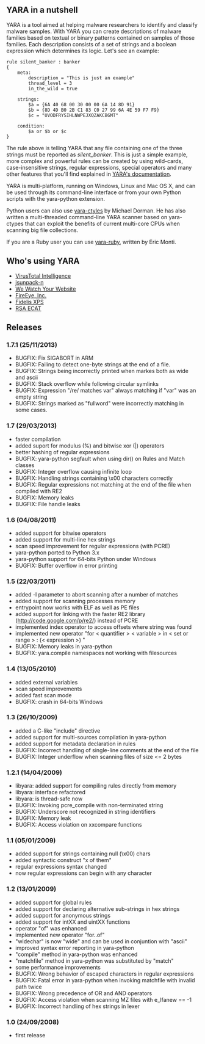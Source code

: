 ## YARA in a nutshell

YARA is a tool aimed at helping malware researchers to identify and classify
malware samples. With YARA you can create descriptions of malware families based
on textual or binary patterns contained on samples of those families. Each
description consists of a set of strings and a boolean expression which
determines its logic. Let's see an example:

```
rule silent_banker : banker
{
    meta:
        description = "This is just an example"
        thread_level = 3
        in_the_wild = true

    strings:
        $a = {6A 40 68 00 30 00 00 6A 14 8D 91}
        $b = {8D 4D B0 2B C1 83 C0 27 99 6A 4E 59 F7 F9}
        $c = "UVODFRYSIHLNWPEJXQZAKCBGMT"

    condition:
        $a or $b or $c
}
```

The rule above is telling YARA that any file containing one of the three strings
must be reported as *silent_banker*. This is just a simple example, more complex
and powerful rules can be created by using wild-cards, case-insensitive strings,
regular expressions, special operators and many other features that you'll find
explained in [YARA's documentation](http://yara-project.googlecode.com/files/YARA%20User%27s%20Manual%201.6.pdf).

YARA is multi-platform, running on Windows, Linux and Mac OS X, and can be used
through its command-line interface or from your own Python scripts with the
yara-python extension.

Python users can also use [yara-ctyles](https://github.com/mjdorma/yara-ctypes)
by Michael Dorman. He has also written a multi-threaded command-line YARA
scanner based on yara-ctypes that can exploit the benefits of current multi-core
CPUs when scanning big file collections.

If you are a Ruby user you can use [yara-ruby](https://github.com/SpiderLabs/yara-ruby),
written by Eric Monti.


## Who's using YARA

* [VirusTotal Intelligence](https://www.virustotal.com/intelligence/)
* [jsunpack-n](http://jsunpack.jeek.org/)
* [We Watch Your Website](http://www.wewatchyourwebsite.com/)
* [FireEye, Inc.](http://www.fireeye.com)
* [Fidelis XPS](http://www.fidelissecurity.com/network-security-appliance/Fidelis-XPS)
* [RSA ECAT](http://www.emc.com/security/rsa-ecat.htm)

## Releases

### 1.7.1 (25/11/2013)

* BUGFIX: Fix SIGABORT in ARM
* BUGFIX: Failing to detect one-byte strings at the end of a file.
* BUGFIX: Strings being incorrectly printed when markes both as wide and ascii
* BUGFIX: Stack overflow while following circular symlinks
* BUGFIX: Expression "/re/ matches var" always matching if "var" was an empty
string
* BUGFIX: Strings marked as "fullword" were incorrectly matching in some cases.

### 1.7 (29/03/2013)
* faster compilation
* added suport for modulus (%) and bitwise xor (|) operators
* better hashing of regular expressions
* BUGFIX: yara-python segfault when using dir() on Rules and Match classes
* BUGFIX: Integer overflow causing infinite loop
* BUGFIX: Handling strings containing \x00 characters correctly
* BUGFIX: Regular expressions not matching at the end of the file when compiled
with RE2
* BUGFIX: Memory leaks
* BUGFIX: File handle leaks

### 1.6 (04/08/2011)
* added support for bitwise operators
* added support for multi-line hex strings
* scan speed improvement for regular expressions (with PCRE)
* yara-python ported to Python 3.x
* yara-python support for 64-bits Python under Windows
* BUGFIX: Buffer overflow in error printing

### 1.5 (22/03/2011)
* added -l parameter to abort scanning after a number of matches
* added support for scanning processes memory
* entrypoint now works with ELF as well as PE files
* added support for linking with the faster RE2 library
(http://code.google.com/p/re2/) instead of PCRE
* implemented index operator to access offsets where string was found
* implemented new operator
"for < quantifier > < variable > in < set or range > : (< expression >) "
* BUGFIX: Memory leaks in yara-python
* BUGFIX: yara.compile namespaces not working with filesources

### 1.4 (13/05/2010)
* added external variables
* scan speed improvements
* added fast scan mode
* BUGFIX: crash in 64-bits Windows

### 1.3 (26/10/2009)
* added a C-like "include" directive
* added support for multi-sources compilation in yara-python
* added support for metadata declaration in rules
* BUGFIX: Incorrect handling of single-line comments at the end of the file
* BUGFIX: Integer underflow when scanning files of size <= 2 bytes

### 1.2.1 (14/04/2009)
* libyara: added support for compiling rules directly from memory
* libyara: interface refactored
* libyara: is thread-safe now
* BUGFIX: Invoking pcre_compile with non-terminated string
* BUGFIX: Underscore not recognized in string identifiers
* BUGFIX: Memory leak
* BUGFIX: Access violation on xxcompare functions

### 1.1 (05/01/2009)
* added support for strings containing null (\x00) chars
* added syntactic construct "x of them"
* regular expressions syntax changed
* now regular expressions can begin with any character

### 1.2 (13/01/2009)
* added support for global rules
* added support for declaring alternative sub-strings in hex strings
* added support for anonymous strings
* added support for intXX and uintXX functions
* operator "of" was enhanced
* implemented new operator "for..of"
* "widechar" is now "wide" and can be used in conjuntion with "ascii"
* improved syntax error reporting in yara-python
* "compile" method in yara-python was enhanced
* "matchfile" method in yara-python was substituted by "match"
* some performance improvements
* BUGFIX: Wrong behavior of escaped characters in regular expressions
* BUGFIX: Fatal error in yara-python when invoking matchfile with invalid path
twice
* BUGFIX: Wrong precedence of OR and AND operators
* BUGFIX: Access violation when scanning MZ files with e_lfanew == -1
* BUGFIX: Incorrect handling of hex strings in lexer

### 1.0 (24/09/2008)
* first release




